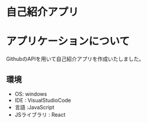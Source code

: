 # 自己紹介アプリ

# アプリケーションについて
GithubのAPIを用いて自己紹介アプリを作成いたしました。

## 環境
- OS: windows
- IDE : VisualStudioCode
- 言語 :JavaScript
- JSライブラリ : React

